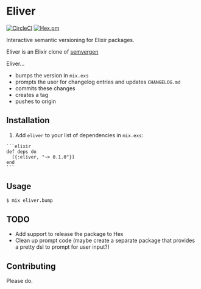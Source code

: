 # Eliver

[![CircleCI](https://circleci.com/gh/glasnoster/eliver.svg?style=svg)](https://circleci.com/gh/glasnoster/eliver)
[![Hex.pm](https://img.shields.io/hexpm/v/eliver.svg?style=flat-square)](https://hex.pm/packages/eliver)

Interactive semantic versioning for Elixir packages.

Eliver is an Elixir clone of [semvergen](https://github.com/brendon9x/semvergen)

Eliver...
* bumps the version in `mix.exs`
* prompts the user for changelog entries and updates `CHANGELOG.md`
* commits these changes
* creates a tag
* pushes to origin

## Installation

  1. Add `eliver` to your list of dependencies in `mix.exs`:

    ```elixir
    def deps do
      [{:eliver, "~> 0.1.0"}]
    end
    ```

## Usage

```bash
$ mix eliver.bump
```

## TODO

* Add support to release the package to Hex
* Clean up prompt code (maybe create a separate package that provides a pretty dsl to prompt for user input?)

## Contributing

Please do.
